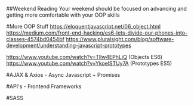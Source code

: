 ##Weekend Reading
Your weekend should be focused on advancing and getting more comfortable with your OOP skills

#More OOP Stuff
https://eloquentjavascript.net/06_object.html
https://medium.com/front-end-hacking/es6-lets-divide-our-phones-into-classes-4574bd0454bf
https://www.pluralsight.com/blog/software-development/understanding-javascript-prototypes

https://www.youtube.com/watch?v=Tllw4EPhLiQ (Objects ES6)
https://www.youtube.com/watch?v=YkoelSTUy7A (Prototypes ES5)

#AJAX & Axios - Async Javascript + Promises

#API's - Frontend Frameworks

#SASS

